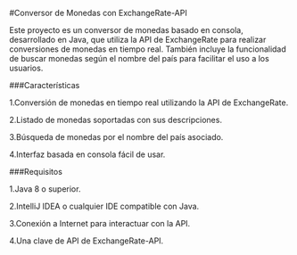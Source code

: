 #Conversor de Monedas con ExchangeRate-API

Este proyecto es un conversor de monedas basado en consola, desarrollado en Java, que utiliza la API de ExchangeRate para realizar conversiones de monedas en tiempo real. También incluye la funcionalidad de buscar monedas según el nombre del país para facilitar el uso a los usuarios.

###Características

1.Conversión de monedas en tiempo real utilizando la API de ExchangeRate.

2.Listado de monedas soportadas con sus descripciones.

3.Búsqueda de monedas por el nombre del país asociado.

4.Interfaz basada en consola fácil de usar.

###Requisitos

1.Java 8 o superior.

2.IntelliJ IDEA o cualquier IDE compatible con Java.

3.Conexión a Internet para interactuar con la API.

4.Una clave de API de ExchangeRate-API.
